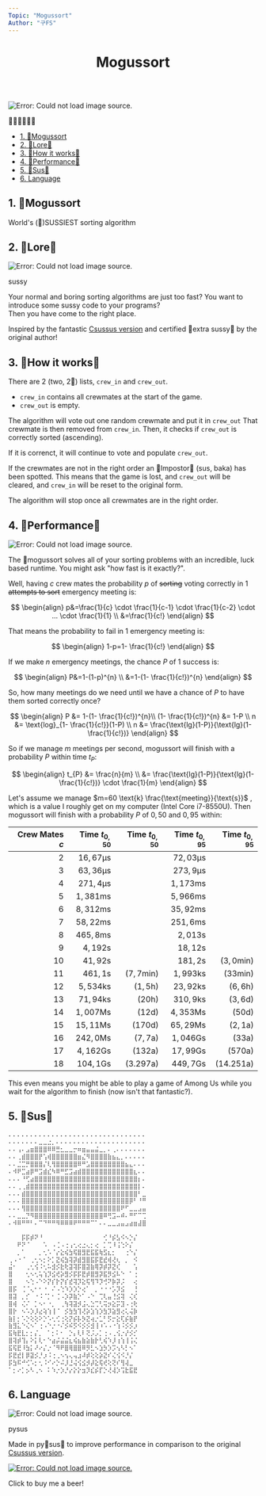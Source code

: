 ```yaml
---
Topic: "Mogussort"
Author: "구FS"
---
```

<link href="../md_style.css" rel="stylesheet"></link>
<body>

# <p style="text-align: center">Mogussort</p>
<br>
<br>

<div class="img_right_30">
    <img alt="Error: Could not load image source."
    src="https://media.tenor.com/1iSARWJr-TEAAAAC/among-us-twerk.gif"/>
    <p class=img_caption>😤😩😩💦💦💦</p>
</div>

- [1. 📮Mogussort](#1-mogussort)
- [2. 📮Lore📮](#2-lore)
- [3. 📮How it works📮](#3-how-it-works)
- [4. 📮Performance📮](#4-performance)
- [5. 📮Sus📮](#5-sus)
- [6. Language](#6-language)

## 1. 📮Mogussort

World's (📮)SUSSIEST sorting algorithm

## 2. 📮Lore📮

<div class="img_right_30">
    <img alt="Error: Could not load image source."
    src="https://i.imgflip.com/5y6poi.jpg"/>
    <p class=img_caption>sussy</p>
</div>

Your normal and boring sorting algorithms are just too fast? You want to introduce some sussy code to your programs?  
Then you have come to the right place.

Inspired by the fantastic [Csussus version](https://github.com/sam-k0/Mogussort/) and certified 📮extra sussy📮 by the original author!

## 3. 📮How it works📮

There are 2 (two, 2📮) lists, `crew_in` and `crew_out`.

- `crew_in` contains all crewmates at the start of the game.
- `crew_out` is empty.

The algorithm will vote out one random crewmate and put it in `crew_out` That crewmate is then removed from `crew_in`. Then, it checks if `crew_out` is correctly sorted (ascending).

If it is correnct, it will continue to vote and populate `crew_out`.

If the crewmates are not in the right order an 📮Impostor📮 (sus, baka) has been spotted. This means that the game is lost, and `crew_out` will be cleared, and `crew_in` will be reset to the original form.

The algorithm will stop once all crewmates are in the right order.

<div style="page-break-after: always;"></div>

## 4. 📮Performance📮

<div class="img_right_30">
    <img alt="Error: Could not load image source."
    src="https://repository-images.githubusercontent.com/468220029/dfe7cf55-8b30-4c65-8e9f-b2245b9e8bcb"/>
    <p class=img_caption></p>
</div>

The 📮mogussort solves all of your sorting problems with an incredible, luck based runtime. You might ask "how fast is it exactly?".

Well, having $c$ crew mates the probability $p$ of ~~sorting~~ voting correctly in $1$ ~~attempts to sort~~ emergency meeting is:

$$
\begin{align}
p&=\frac{1}{c} \cdot \frac{1}{c-1} \cdot \frac{1}{c-2} \cdot ... \cdot \frac{1}{1} \\
&=\frac{1}{c!}
\end{align}
$$

That means the probability to fail in $1$ emergency meeting is:

$$
\begin{align}
1-p=1- \frac{1}{c!}
\end{align}
$$

If we make $n$ emergency meetings, the chance $P$ of $1$ success is:

$$
\begin{align}
P&=1-(1-p)^{n} \\
&=1-(1- \frac{1}{c!})^{n}
\end{align}
$$

So, how many meetings do we need until we have a chance of $P$ to have them sorted correctly once?

$$
\begin{align}
P &= 1-(1- \frac{1}{c!})^{n}\\
(1- \frac{1}{c!})^{n} &= 1-P \\
n &= \text{log}_{1- \frac{1}{c!}}(1-P) \\
n &= \frac{\text{lg}(1-P)}{\text{lg}(1- \frac{1}{c!})}
\end{align}
$$

So if we manage $m$ meetings per second, mogussort will finish with a probability $P$ within time $t_{P}$:

$$
\begin{align}
t_{P} &= \frac{n}{m} \\
&= \frac{\text{lg}(1-P)}{\text{lg}(1- \frac{1}{c!})} \cdot \frac{1}{m}
\end{align}
$$

<div style="page-break-after: always;"></div>

Let's assume we manage $m=60 \text{k} \frac{\text{meeting}}{\text{s}}$ , which is a value I roughly get on my computer (Intel Core i7-8550U). Then mogussort will finish with a probability $P$ of $0,50$ and $0,95$ within:

<div align="center">

| Crew Mates $c$ | Time $t_{0,50}$ | Time $t_{0,50}$ | Time $t_{0,95}$ | Time $t_{0,95}$
|---:|---:|---:|---:|---:|
$2$ | $16,67 \text{µs}$ |  | $72,03 \text{µs}$ | 
$3$ | $63,36 \text{µs}$ |  | $273,9 \text{µs}$ | 
$4$ | $271,4 \text{µs}$ |  | $1,173 \text{ms}$ | 
$5$ | $1,381 \text{ms}$ |  | $5,966 \text{ms}$ | 
$6$ | $8,312 \text{ms}$ |  | $35,92 \text{ms}$ | 
$7$ | $58,22 \text{ms}$ |  | $251,6 \text{ms}$ | 
$8$ | $465,8 \text{ms}$ |  | $2,013 \text{s}$ | 
$9$ | $4,192 \text{s}$ |  | $18,12 \text{s}$ | 
$10$ | $41,92 \text{s}$ |  | $181,2 \text{s}$ | $(3,0 \text{min})$ 
$11$ | $461,1 \text{s}$ | $(7,7 \text{min})$ | $1,993 \text{ks}$ | $(33 \text{min})$
$12$ | $5,534 \text{ks}$ | $(1,5 \text{h})$ | $23,92 \text{ks}$ | $(6,6 \text{h})$
$13$ | $71,94 \text{ks}$ | $(20 \text{h})$ | $310,9 \text{ks}$ | $(3,6 \text{d})$
$14$ | $1,007 \text{Ms}$ | $(12 \text{d})$ | $4,353 \text{Ms}$ | $(50 \text{d})$
$15$ | $15,11 \text{Ms}$ | $(170 \text{d})$ | $65,29 \text{Ms}$ | $(2,1 \text{a})$
$16$ | $242,0 \text{Ms}$ | $(7,7 \text{a})$ | $1,046 \text{Gs}$ | $(33 \text{a})$
$17$ | $4,162 \text{Gs}$ | $(132 \text{a})$ | $17,99 \text{Gs}$ | $(570 \text{a})$
$18$ | $104,1 \text{Gs}$ | $(3.297 \text{a})$ | $449,7 \text{Gs}$ | $(14.251 \text{a})$

</div>

This even means you might be able to play a game of Among Us while you wait for the algorithm to finish (now isn't that fantastic?).

<div style="page-break-after: always;"></div>

## 5. 📮Sus📮

```python
⠄⠄⠄⠄⠄⠄⠄⠄⠄⠄⠄⠄⠄⠄⠄⠄⠄⠄⠄⠄⠄⠄⠄⠄⠄⠄⠄⠄⠄⠄⠄⠄
⠄⠄⠄⠄⠄⠄⠄⣀⣀⣐⡀⠄⠄⠄⠄⠄⠄⠄⠄⠄⠄⠄⠄⠄⠄⠄⠄⠄⠄⠄⠄⠄
⠄⠄⢠⠄⣠⣶⣿⣿⣿⠿⠿⣛⣂⣀⣀⡒⠶⣶⣤⣤⣬⣀⡀⠄⢀⠄⠄⠄⠄⠄⠄⠄
⠄⠄⢀⣾⣿⣿⣿⡟⢡⢾⣿⣿⣿⣿⣿⣿⣶⣌⠻⣿⣿⣿⣿⣷⣦⣄⡀⠄⠄⠄⠄⠄
⠄⠄⣈⣉⡛⣿⣿⣿⡌⢇⢻⣿⣿⣿⣿⣿⠿⠛⣡⣿⣿⣿⣿⣿⣿⣿⣿⣦⣄⠄⠄⠄
⠄⠺⠟⣉⣴⡿⠛⣩⣾⣎⠳⠿⠛⣋⣩⣴⣾⣿⣿⣿⣿⣿⣿⣿⣿⣿⣿⣿⣿⣆⠄⠄
⠄⠄⠄⠘⢋⣴⣿⣿⣿⣿⣿⣿⣿⣿⣿⣿⣿⣿⣿⣿⣿⣿⣿⣿⣿⣿⣿⣿⣿⣿⡆⠄
⠄⠄⢀⢀⣾⣿⣿⣿⣿⣿⣿⣿⣿⣿⣿⣿⣿⣿⣿⣿⣿⣿⣿⣿⣿⣿⣿⣿⣿⣿⡇⠄
⠄⠄⠄⣾⣿⣿⣿⣿⣿⣿⣿⣿⣿⣿⣿⣿⣿⣿⣿⣿⣿⣿⣿⣿⣿⣿⣿⣿⣿⣿⠃⣀
⠄⠄⠄⣿⣿⣿⣿⣿⣿⣿⣿⣿⣿⣿⣿⣿⣿⣿⣿⣿⣿⣿⣿⣿⣿⣿⣿⣿⡿⠃⠘⠛
⠄⠄⠄⢻⣿⣿⣿⣿⣿⣿⣿⣿⣿⣿⣿⣿⣿⣿⣿⣿⣿⣿⣿⣿⣿⣿⠟⠋⣀⣀⣠⣤
⠄⠄⣀⣀⡙⠻⣿⣿⣿⣿⣿⣿⣿⣿⣿⣿⣿⣿⣿⣿⣿⣿⠿⢛⣩⠤⠾⠄⠛⠋⠉⢉
⠄⠺⠿⠛⠛⠃⠄⠉⠙⠛⠛⠻⠿⠿⠿⠟⠛⠛⠛⠉⠁⠄⠄⣀⣀⣠⣤⣠⣴⣶⣼⣿
```

```python
⠀⠀⠀⡯⡯⡾⠝⠘⠀⠀⠀⠀⠀⠀⠀⠀⠀⠀⠀⠀⠀⠀⢊⠘⡮⣣⠪⠢⡑⡌ 
⠀⠀⠟⠝⠈⠀⠀⠀⠡⠀⠠⢈⠠⢐⢠⢂⢔⣐⢄⡂⢔⠀⡁⢉⠸⢨⢑⠕⡌
⠀⠀⡀⠁⠀⠀⠀⡀⢂⠡⠈⡔⣕⢮⣳⢯⣿⣻⣟⣯⣯⢷⣫⣆⡂⠀⠀⢐⠑⡌ 
⢀⠠⠐⠈⠀⢀⢂⠢⡂⠕⡁⣝⢮⣳⢽⡽⣾⣻⣿⣯⡯⣟⣞⢾⢜⢆⠀⡀⠀⠪
⣬⠂⠀⠀⢀⢂⢪⠨⢂⠥⣺⡪⣗⢗⣽⢽⡯⣿⣽⣷⢿⡽⡾⡽⣝⢎⠀⠀⠀⢡ 
⣿⠀⠀⠀⢂⠢⢂⢥⢱⡹⣪⢞⡵⣻⡪⡯⡯⣟⡾⣿⣻⡽⣯⡻⣪⠧⠑⠀⠁⢐
⣿⠀⠀⠀⠢⢑⠠⠑⠕⡝⡎⡗⡝⡎⣞⢽⡹⣕⢯⢻⠹⡹⢚⠝⡷⡽⡨⠀⠀⢔ 
⣿⡯⠀⢈⠈⢄⠂⠂⠐⠀⠌⠠⢑⠱⡱⡱⡑⢔⠁⠀⡀⠐⠐⠐⡡⡹⣪⠀⠀⢘
⣿⣽⠀⡀⡊⠀⠐⠨⠈⡁⠂⢈⠠⡱⡽⣷⡑⠁⠠⠑⠀⢉⢇⣤⢘⣪⢽⠀⢌⢎
⣿⢾⠀⢌⠌⠀⡁⠢⠂⠐⡀⠀⢀⢳⢽⣽⡺⣨⢄⣑⢉⢃⢭⡲⣕⡭⣹⠠⢐⢗
⣿⡗⠀⠢⠡⡱⡸⣔⢵⢱⢸⠈⠀⡪⣳⣳⢹⢜⡵⣱⢱⡱⣳⡹⣵⣻⢔⢅⢬⡷
⣷⡇⡂⠡⡑⢕⢕⠕⡑⠡⢂⢊⢐⢕⡝⡮⡧⡳⣝⢴⡐⣁⠃⡫⡒⣕⢏⡮⣷⡟
⣷⣻⣅⠑⢌⠢⠁⢐⠠⠑⡐⠐⠌⡪⠮⡫⠪⡪⡪⣺⢸⠰⠡⠠⠐⢱⠨⡪⡪⡰ 
⣯⢷⣟⣇⡂⡂⡌⡀⠀⠁⡂⠅⠂⠀⡑⡄⢇⠇⢝⡨⡠⡁⢐⠠⢀⢪⡐⡜⡪⡊
⣿⢽⡾⢹⡄⠕⡅⢇⠂⠑⣴⡬⣬⣬⣆⢮⣦⣷⣵⣷⡗⢃⢮⠱⡸⢰⢱⢸⢨⢌ 
⣯⢯⣟⠸⣳⡅⠜⠔⡌⡐⠈⠻⠟⣿⢿⣿⣿⠿⡻⣃⠢⣱⡳⡱⡩⢢⠣⡃⠢⠁
⡯⣟⣞⡇⡿⣽⡪⡘⡰⠨⢐⢀⠢⢢⢄⢤⣰⠼⡾⢕⢕⡵⣝⠎⢌⢪⠪⡘⡌
⡯⣳⠯⠚⢊⠡⡂⢂⠨⠊⠔⡑⠬⡸⣘⢬⢪⣪⡺⡼⣕⢯⢞⢕⢝⠎⢻⢼⣀
⠁⡂⠔⡁⡢⠣⢀⠢⠀⠅⠱⡐⡱⡘⡔⡕⡕⣲⡹⣎⡮⡏⡑⢜⢼⡱⢩⣗⣯⣟ 
```

## 6. Language

<div class="img_right_30">
    <img alt="Error: Could not load image source."
    src="https://d112y698adiu2z.cloudfront.net/photos/production/software_photos/001/465/847/datas/original.png"/>
    <p class=img_caption>pysus</p>
</div>

Made in py📮sus📮 to improve performance in comparison to the original [Csussus version](https://github.com/sam-k0/Mogussort/).


<div class="img_centre_30">
    <a href="https://www.paypal.com/paypalme/KooFelixSangmo">
        <img alt="Error: Could not load image source."
        src="https://i.pinimg.com/originals/60/fd/e8/60fde811b6be57094e0abc69d9c2622a.jpg"/>
    </a>
    <p class=img_caption>Click to buy me a beer!</p>
</div>
</body>